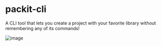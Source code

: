 # packit-cli 
A CLI tool that lets you create a project with your favorite library without remembering any of its commands!

![image](https://github.com/beelal-k/packit/assets/89251367/27387904-e553-4e43-9964-9195f67311e5)
